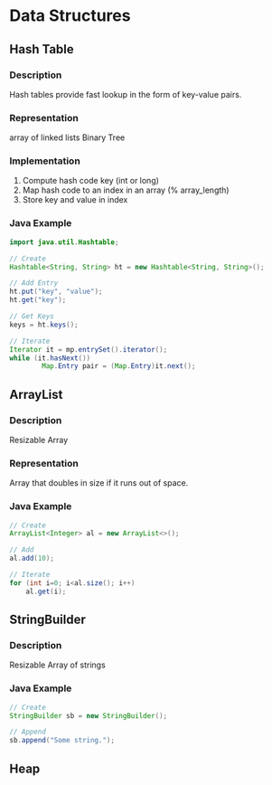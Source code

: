 # Data Structures
## Hash Table
### Description
Hash tables provide fast lookup in the form of key-value pairs.

### Representation
array of linked lists
Binary Tree

### Implementation
1. Compute hash code key (int or long)
2. Map hash code to an index in an array (% array_length)
3. Store key and value in index

### Java Example
```java
import java.util.Hashtable;

// Create
Hashtable<String, String> ht = new Hashtable<String, String>();

// Add Entry
ht.put("key", "value");
ht.get("key");

// Get Keys
keys = ht.keys();

// Iterate
Iterator it = mp.entrySet().iterator();
while (it.hasNext())
        Map.Entry pair = (Map.Entry)it.next();
```

## ArrayList
### Description
Resizable Array

### Representation
Array that doubles in size if it runs out of space.

### Java Example
```java
// Create
ArrayList<Integer> al = new ArrayList<>();

// Add
al.add(10);

// Iterate
for (int i=0; i<al.size(); i++)
	al.get(i);

```

## StringBuilder
### Description
Resizable Array of strings

### Java Example
```java
// Create
StringBuilder sb = new StringBuilder();

// Append
sb.append("Some string.");

```

## Heap


